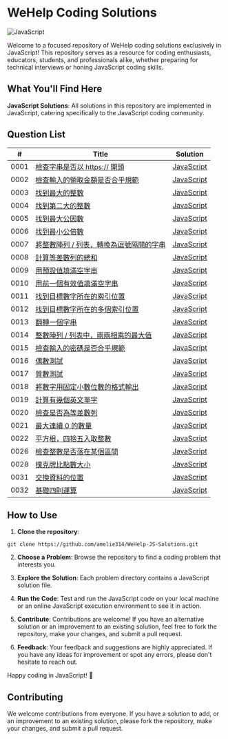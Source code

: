 # WeHelp Coding Solutions
![JavaScript](https://camo.githubusercontent.com/9fd2b512bf3030d47fcbc63463da3c3bef662bd15c68acc9c501489bf46ad1de/68747470733a2f2f696d672e736869656c64732e696f2f62616467652f6c616e67756167652d4a6176615363726970742d79656c6c6f772e737667 "JavaScript")

Welcome to a focused repository of WeHelp coding solutions exclusively in JavaScript! This repository serves as a resource for coding enthusiasts, educators, students, and professionals alike, whether preparing for technical interviews or honing JavaScript coding skills.

## What You'll Find Here

**JavaScript Solutions**: All solutions in this repository are implemented in JavaScript, catering specifically to the JavaScript coding community.

## Question List

| #    | Title                                                              | Solution        |
|------|--------------------------------------------------------------------|-----------------|
| 0001 | [檢查字串是否以 https:// 開頭](https://wehelp.tw/coding/problem/1)                 | [JavaScript](https://github.com/amelie314/WeHelp-JS-Solutions/blob/main/0001/0001.js)     |
| 0002 | [檢查輸入的領取金額是否合乎規範](https://wehelp.tw/coding/problem/2)  | [JavaScript](https://github.com/amelie314/WeHelp-JS-Solutions/blob/main/0002/0002.js)      |
| 0003 | [找到最大的整數](https://wehelp.tw/coding/problem/3) | [JavaScript](https://github.com/amelie314/WeHelp-JS-Solutions/blob/main/0003/0003.js)      |
| 0004 | [找到第二大的整數](https://wehelp.tw/coding/problem/4) | [JavaScript](https://github.com/amelie314/WeHelp-JS-Solutions/blob/main/0004/0004.js)      |
| 0005 | [找到最大公因數](https://wehelp.tw/coding/problem/5) | [JavaScript](https://github.com/amelie314/WeHelp-JS-Solutions/blob/main/0005/0005.js)      |
| 0006 | [找到最小公倍數](https://wehelp.tw/coding/problem/6) | [JavaScript](https://github.com/amelie314/WeHelp-JS-Solutions/blob/main/0006/0006.js)   |  
| 0007 | [將整數陣列 / 列表，轉換為逗號隔開的字串](https://wehelp.tw/coding/problem/7) | [JavaScript](https://github.com/amelie314/WeHelp-JS-Solutions/blob/main/0007/0007.js)   |  
| 0008 | [計算等差數列的總和](https://wehelp.tw/coding/problem/8) | [JavaScript](https://github.com/amelie314/WeHelp-JS-Solutions/blob/main/0008/0008.js)   |  
| 0009 | [用預設值填滿空字串](https://wehelp.tw/coding/problem/9) | [JavaScript](https://github.com/amelie314/WeHelp-JS-Solutions/blob/main/0009/0009.js)   |  
| 0010 | [用前一個有效值填滿空字串](https://wehelp.tw/coding/problem/10) | [JavaScript](https://github.com/amelie314/WeHelp-JS-Solutions/blob/main/0010/0010.js)   |  
| 0011 | [找到目標數字所在的索引位置](https://wehelp.tw/coding/problem/11) | [JavaScript](https://github.com/amelie314/WeHelp-JS-Solutions/blob/main/0011/0011.js)   |  
| 0012 | [找到目標數字所在的多個索引位置](https://wehelp.tw/coding/problem/12) | [JavaScript](https://github.com/amelie314/WeHelp-JS-Solutions/blob/main/0012/0012.js)   |  
| 0013 | [翻轉一個字串](https://wehelp.tw/coding/problem/13) | [JavaScript](https://github.com/amelie314/WeHelp-JS-Solutions/blob/main/0013/0013.js)   | 
| 0014 | [整數陣列 / 列表中，兩兩相乘的最大值](https://wehelp.tw/coding/problem/14) | [JavaScript](https://github.com/amelie314/WeHelp-JS-Solutions/blob/main/0014/0014.js)   | 
| 0015 | [檢查輸入的密碼是否合乎規範](https://wehelp.tw/coding/problem/15) | [JavaScript](https://github.com/amelie314/WeHelp-JS-Solutions/blob/main/0015/0015.js)   | 
| 0016 | [偶數測試](https://wehelp.tw/coding/problem/16) | [JavaScript](https://github.com/amelie314/WeHelp-JS-Solutions/blob/main/0016/0016.js)   | 
| 0017 | [質數測試](https://wehelp.tw/coding/problem/17) | [JavaScript](https://github.com/amelie314/WeHelp-JS-Solutions/blob/main/0017/0017.js)   | 
| 0018 | [將數字用固定小數位數的格式輸出](https://wehelp.tw/coding/problem/18) | [JavaScript](https://github.com/amelie314/WeHelp-JS-Solutions/blob/main/0018/0018.js)   | 
| 0019 | [計算有幾個英文單字](https://wehelp.tw/coding/problem/19) | [JavaScript](https://github.com/amelie314/WeHelp-JS-Solutions/blob/main/0019/0019.js)   | 
| 0020 | [檢查是否為等差數列](https://wehelp.tw/coding/problem/20) | [JavaScript](https://github.com/amelie314/WeHelp-JS-Solutions/blob/main/0020/0020.js)   | 
| 0021 | [最大連續 0 的數量](https://wehelp.tw/coding/problem/21) | [JavaScript](https://github.com/amelie314/WeHelp-JS-Solutions/blob/main/0021/0021.js)   | 
| 0022 | [平方根，四捨五入取整數](https://wehelp.tw/coding/problem/22) | [JavaScript](https://github.com/amelie314/WeHelp-JS-Solutions/blob/main/0022/0022.js)   | 
| 0026 | [檢查整數是否落在某個區間](https://wehelp.tw/coding/problem/26) | [JavaScript](https://github.com/amelie314/WeHelp-JS-Solutions/blob/main/0026/0026.js)   | 
| 0028 | [撲克牌比點數大小](https://wehelp.tw/coding/problem/28) | [JavaScript](https://github.com/amelie314/WeHelp-JS-Solutions/blob/main/0028/0028.js)   | 
| 0031 | [交換資料的位置](https://wehelp.tw/coding/problem/31) | [JavaScript](https://github.com/amelie314/WeHelp-JS-Solutions/blob/main/0031/0031.js)   | 
| 0032 | [基礎四則運算](https://wehelp.tw/coding/problem/32) | [JavaScript](https://github.com/amelie314/WeHelp-JS-Solutions/blob/main/0032/0032.js)   | 


## How to Use

1. **Clone the repository**:
```
git clone https://github.com/amelie314/WeHelp-JS-Solutions.git
```
2. **Choose a Problem**:
Browse the repository to find a coding problem that interests you.

3. **Explore the Solution**:
Each problem directory contains a JavaScript solution file.

4. **Run the Code**:
Test and run the JavaScript code on your local machine or an online JavaScript execution environment to see it in action.

5. **Contribute**:
Contributions are welcome! If you have an alternative solution or an improvement to an existing solution, feel free to fork the repository, make your changes, and submit a pull request.

6. **Feedback**:
Your feedback and suggestions are highly appreciated. If you have any ideas for improvement or spot any errors, please don't hesitate to reach out.

Happy coding in JavaScript! 🚀

## Contributing

We welcome contributions from everyone. If you have a solution to add, or an improvement to an existing solution, please fork the repository, make your changes, and submit a pull request.


